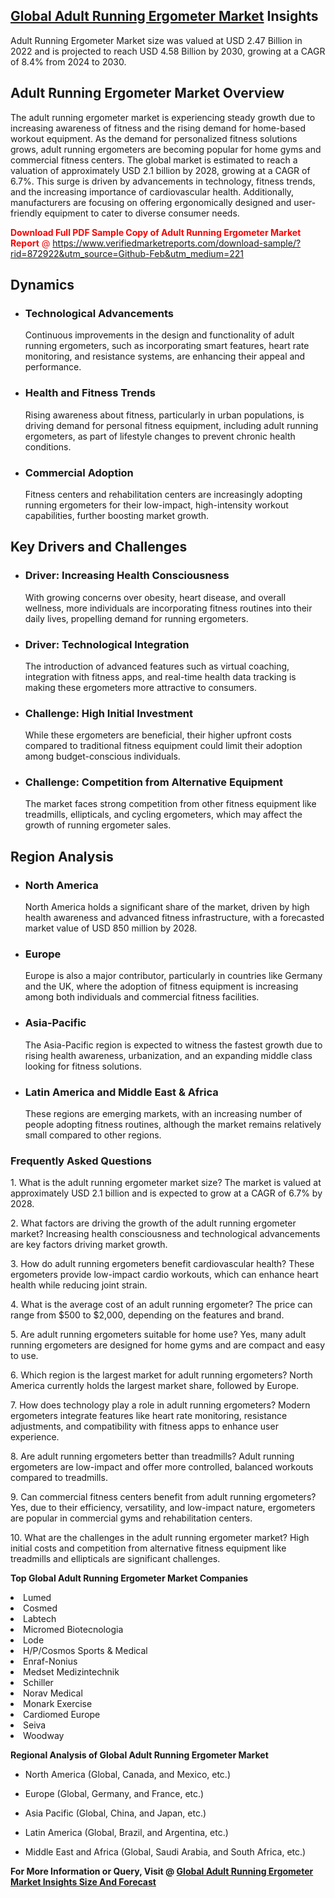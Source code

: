<h2><a href="https://www.verifiedmarketreports.com/download-sample/?rid=872922&amp;utm_source=Github&amp;utm_medium=221" target="_blank">Global Adult Running Ergometer Market</a> Insights</h2><p>Adult Running Ergometer Market size was valued at USD 2.47 Billion in 2022 and is projected to reach USD 4.58 Billion by 2030, growing at a CAGR of 8.4% from 2024 to 2030.</p><p><h2>Adult Running Ergometer Market Overview</h2> <p>The adult running ergometer market is experiencing steady growth due to increasing awareness of fitness and the rising demand for home-based workout equipment. As the demand for personalized fitness solutions grows, adult running ergometers are becoming popular for home gyms and commercial fitness centers. The global market is estimated to reach a valuation of approximately USD 2.1 billion by 2028, growing at a CAGR of 6.7%. This surge is driven by advancements in technology, fitness trends, and the increasing importance of cardiovascular health. Additionally, manufacturers are focusing on offering ergonomically designed and user-friendly equipment to cater to diverse consumer needs.</p> <p><p><span class=""><span style="color: #ff0000;"><strong>Download Full PDF Sample Copy of Adult Running Ergometer Market Report</strong> @ </span><a href="https://www.verifiedmarketreports.com/download-sample/?rid=872922&amp;utm_source=Github-Feb&amp;utm_medium=221" target="_blank">https://www.verifiedmarketreports.com/download-sample/?rid=872922&amp;utm_source=Github-Feb&amp;utm_medium=221</a></span></p></p> <h2>Dynamics</h2> <ul> <li><h3>Technological Advancements</h3> Continuous improvements in the design and functionality of adult running ergometers, such as incorporating smart features, heart rate monitoring, and resistance systems, are enhancing their appeal and performance.</li> <li><h3>Health and Fitness Trends</h3> Rising awareness about fitness, particularly in urban populations, is driving demand for personal fitness equipment, including adult running ergometers, as part of lifestyle changes to prevent chronic health conditions.</li> <li><h3>Commercial Adoption</h3> Fitness centers and rehabilitation centers are increasingly adopting running ergometers for their low-impact, high-intensity workout capabilities, further boosting market growth.</li> </ul> <h2>Key Drivers and Challenges</h2> <ul> <li><h3>Driver: Increasing Health Consciousness</h3> With growing concerns over obesity, heart disease, and overall wellness, more individuals are incorporating fitness routines into their daily lives, propelling demand for running ergometers.</li> <li><h3>Driver: Technological Integration</h3> The introduction of advanced features such as virtual coaching, integration with fitness apps, and real-time health data tracking is making these ergometers more attractive to consumers.</li> <li><h3>Challenge: High Initial Investment</h3> While these ergometers are beneficial, their higher upfront costs compared to traditional fitness equipment could limit their adoption among budget-conscious individuals.</li> <li><h3>Challenge: Competition from Alternative Equipment</h3> The market faces strong competition from other fitness equipment like treadmills, ellipticals, and cycling ergometers, which may affect the growth of running ergometer sales.</li> </ul> <h2>Region Analysis</h2> <ul> <li><h3>North America</h3> North America holds a significant share of the market, driven by high health awareness and advanced fitness infrastructure, with a forecasted market value of USD 850 million by 2028.</li> <li><h3>Europe</h3> Europe is also a major contributor, particularly in countries like Germany and the UK, where the adoption of fitness equipment is increasing among both individuals and commercial fitness facilities.</li> <li><h3>Asia-Pacific</h3> The Asia-Pacific region is expected to witness the fastest growth due to rising health awareness, urbanization, and an expanding middle class looking for fitness solutions.</li> <li><h3>Latin America and Middle East & Africa</h3> These regions are emerging markets, with an increasing number of people adopting fitness routines, although the market remains relatively small compared to other regions.</li> </ul> <h3>Frequently Asked Questions</h3> <p>1. What is the adult running ergometer market size? The market is valued at approximately USD 2.1 billion and is expected to grow at a CAGR of 6.7% by 2028.</p> <p>2. What factors are driving the growth of the adult running ergometer market? Increasing health consciousness and technological advancements are key factors driving market growth.</p> <p>3. How do adult running ergometers benefit cardiovascular health? These ergometers provide low-impact cardio workouts, which can enhance heart health while reducing joint strain.</p> <p>4. What is the average cost of an adult running ergometer? The price can range from $500 to $2,000, depending on the features and brand.</p> <p>5. Are adult running ergometers suitable for home use? Yes, many adult running ergometers are designed for home gyms and are compact and easy to use.</p> <p>6. Which region is the largest market for adult running ergometers? North America currently holds the largest market share, followed by Europe.</p> <p>7. How does technology play a role in adult running ergometers? Modern ergometers integrate features like heart rate monitoring, resistance adjustments, and compatibility with fitness apps to enhance user experience.</p> <p>8. Are adult running ergometers better than treadmills? Adult running ergometers are low-impact and offer more controlled, balanced workouts compared to treadmills.</p> <p>9. Can commercial fitness centers benefit from adult running ergometers? Yes, due to their efficiency, versatility, and low-impact nature, ergometers are popular in commercial gyms and rehabilitation centers.</p> <p>10. What are the challenges in the adult running ergometer market? High initial costs and competition from alternative fitness equipment like treadmills and ellipticals are significant challenges.</p> </p><p><strong>Top Global Adult Running Ergometer Market Companies</strong></p><div data-test-id=""><p><li>Lumed</li><li> Cosmed</li><li> Labtech</li><li> Micromed Biotecnologia</li><li> Lode</li><li> H/P/Cosmos Sports & Medical</li><li> Enraf-Nonius</li><li> Medset Medizintechnik</li><li> Schiller</li><li> Norav Medical</li><li> Monark Exercise</li><li> Cardiomed Europe</li><li> Seiva</li><li> Woodway</li></p><div><strong>Regional Analysis of&nbsp;Global Adult Running Ergometer Market</strong></div><ul><li dir="ltr"><p dir="ltr">North America&nbsp;(Global, Canada, and Mexico, etc.)</p></li><li dir="ltr"><p dir="ltr">Europe (Global, Germany, and France, etc.)</p></li><li dir="ltr"><p dir="ltr">Asia Pacific&nbsp;(Global, China, and Japan, etc.)</p></li><li dir="ltr"><p dir="ltr">Latin America&nbsp;(Global, Brazil, and Argentina, etc.)</p></li><li dir="ltr">Middle East and Africa&nbsp;(Global, Saudi Arabia, and South Africa, etc.)</li></ul><p><strong>For More Information or Query, Visit @&nbsp;</strong><strong><a href="https://www.verifiedmarketreports.com/product/adult-running-ergometer-market/?utm_source=Github&amp;utm_medium=221" target="_blank">Global Adult Running Ergometer Market Insights Size And Forecast</a></strong></p></div>
